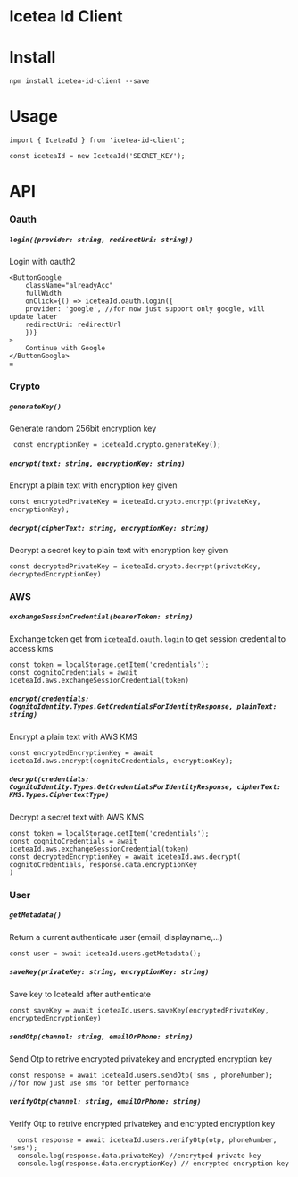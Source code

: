 # Icetea Id Client


# Install
    npm install icetea-id-client --save

# Usage
```
import { IceteaId } from 'icetea-id-client';

const iceteaId = new IceteaId('SECRET_KEY'); 
```

# API
 ### Oauth
 ##### `login({provider: string, redirectUri: string})`
 Login with oauth2
```
<ButtonGoogle
    className="alreadyAcc"
    fullWidth
    onClick={() => iceteaId.oauth.login({
    provider: 'google', //for now just support only google, will update later
    redirectUri: redirectUrl
    })}
>
    Continue with Google
</ButtonGoogle>
=
```
 ### Crypto
 ##### `generateKey()`
 Generate random 256bit encryption key
```
 const encryptionKey = iceteaId.crypto.generateKey();
```
 ##### `encrypt(text: string, encryptionKey: string)`
 Encrypt a plain text with encryption key given
 ```
 const encryptedPrivateKey = iceteaId.crypto.encrypt(privateKey, encryptionKey);
```
 ##### `decrypt(cipherText: string, encryptionKey: string)`
  Decrypt a secret key to plain text with encryption key given
 ```
 const decryptedPrivateKey = iceteaId.crypto.decrypt(privateKey, decryptedEncryptionKey)
```
 ### AWS
 ##### `exchangeSessionCredential(bearerToken: string)`
 Exchange token get from `iceteaId.oauth.login` to get session credential to access kms
 ```
 const token = localStorage.getItem('credentials');
 const cognitoCredentials = await iceteaId.aws.exchangeSessionCredential(token)
```
 ##### `encrypt(credentials: CognitoIdentity.Types.GetCredentialsForIdentityResponse, plainText: string)`
 Encrypt a plain text with AWS KMS
 ```
 const encryptedEncryptionKey = await iceteaId.aws.encrypt(cognitoCredentials, encryptionKey);
 ```
 ##### `decrypt(credentials: CognitoIdentity.Types.GetCredentialsForIdentityResponse, cipherText: KMS.Types.CiphertextType)`
 Decrypt a secret text with AWS KMS
 ```
 const token = localStorage.getItem('credentials');
 const cognitoCredentials = await iceteaId.aws.exchangeSessionCredential(token)
 const decryptedEncryptionKey = await iceteaId.aws.decrypt(
 cognitoCredentials, response.data.encryptionKey
 )

 ```
 ### User
 ##### `getMetadata()`
 Return a current authenticate user (email, displayname,...)
 ```
 const user = await iceteaId.users.getMetadata();
```

 ##### `saveKey(privateKey: string, encryptionKey: string)`
 Save key to IceteaId after authenticate
 ```
 const saveKey = await iceteaId.users.saveKey(encryptedPrivateKey, encryptedEncryptionKey)
```

 ##### `sendOtp(channel: string, emailOrPhone: string)` 
 Send Otp to retrive encrypted privatekey and encrypted encryption key
 ```
 const response = await iceteaId.users.sendOtp('sms', phoneNumber); //for now just use sms for better performance
```
 ##### `verifyOtp(channel: string, emailOrPhone: string)` 
 Verify Otp to retrive encrypted privatekey and encrypted encryption key
 ```
   const response = await iceteaId.users.verifyOtp(otp, phoneNumber, 'sms');
   console.log(response.data.privateKey) //encrytped private key
   console.log(response.data.encryptionKey) // encrypted encryption key
```